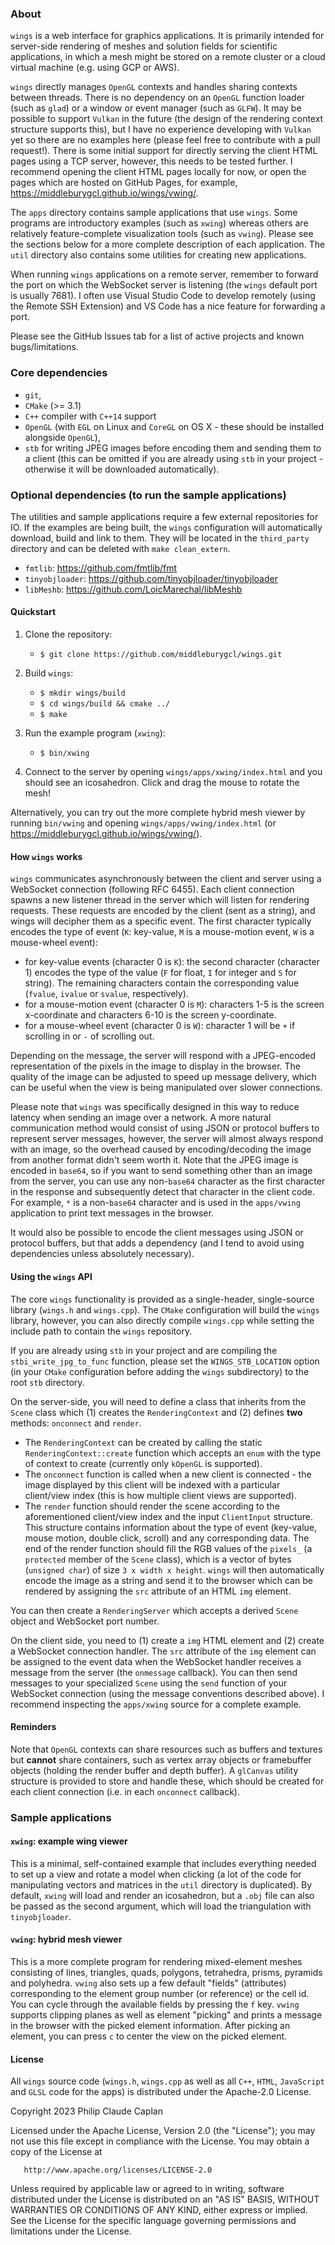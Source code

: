 ### **About**

`wings` is a web interface for graphics applications. It is primarily intended for server-side rendering of meshes and solution fields for scientific applications, in which a mesh might be stored on a remote cluster or a cloud virtual machine (e.g. using GCP or AWS).

`wings` directly manages `OpenGL` contexts and handles sharing contexts between threads. There is no dependency on an `OpenGL` function loader (such as `glad`) or a window or event manager (such as `GLFW`). It may be possible to support `Vulkan` in the future (the design of the rendering context structure supports this), but I have no experience developing with `Vulkan` yet so there are no examples here (please feel free to contribute with a pull request!). There is some initial support for directly serving the client HTML pages using a TCP server, however, this needs to be tested further. I recommend opening the client HTML pages locally for now, or open the pages which are hosted on GitHub Pages, for example, https://middleburygcl.github.io/wings/vwing/.

The `apps` directory contains sample applications that use `wings`. Some programs are introductory examples (such as `xwing`) whereas others are relatively feature-complete visualization tools (such as `vwing`). Please see the sections below for a more complete description of each application. The `util` directory also contains some utilities for creating new applications.

When running `wings` applications on a remote server, remember to forward the port on which the WebSocket server is listening (the `wings` default port is usually 7681). I often use Visual Studio Code to develop remotely (using the Remote SSH Extension) and VS Code has a nice feature for forwarding a port.

Please see the GitHub Issues tab for a list of active projects and known bugs/limitations.

### **Core dependencies**

- `git`,
- `CMake` (>= 3.1)
- `C++` compiler with `C++14` support
- `OpenGL` (with `EGL` on Linux and `CoreGL` on OS X - these should be installed alongside `OpenGL`),
- `stb` for writing JPEG images before encoding them and sending them to a client (this can be omitted if you are already using `stb` in your project - otherwise it will be downloaded automatically).

### **Optional dependencies (to run the sample applications)**

The utilities and sample applications require a few external repositories for IO. If the examples are being built, the `wings` configuration will automatically download, build and link to them. They will be located in the `third_party` directory and can be deleted with `make clean_extern`.

- `fmtlib`: https://github.com/fmtlib/fmt
- `tinyobjloader`: https://github.com/tinyobjloader/tinyobjloader
- `libMeshb`: https://github.com/LoicMarechal/libMeshb

#### **Quickstart**

1. Clone the repository:

   - `$ git clone https://github.com/middleburygcl/wings.git`

2. Build `wings`:

   - `$ mkdir wings/build`
   - `$ cd wings/build && cmake ../`
   - `$ make`

3. Run the example program (`xwing`):

   - `$ bin/xwing`

4. Connect to the server by opening `wings/apps/xwing/index.html` and you should see an icosahedron. Click and drag the mouse to rotate the mesh!

Alternatively, you can try out the more complete hybrid mesh viewer by running `bin/vwing` and opening `wings/apps/vwing/index.html` (or https://middleburygcl.github.io/wings/vwing/).

#### **How `wings` works**

`wings` communicates asynchronously between the client and server using a WebSocket connection (following RFC 6455). Each client connection spawns a new listener thread in the server which will listen for rendering requests. These requests are encoded by the client (sent as a string), and wings will decipher them as a specific event. The first character typically encodes the type of event (`K`: key-value, `M` is a mouse-motion event, `W` is a mouse-wheel event):

- for key-value events (character 0 is `K`): the second character (character 1) encodes the type of the value (`F` for float, `I` for integer and `S` for string). The remaining characters contain the corresponding value (`fvalue`, `ivalue` or `svalue`, respectively).
- for a mouse-motion event (character 0 is `M`): characters 1-5 is the screen x-coordinate and characters 6-10 is the screen y-coordinate.
- for a mouse-wheel event (character 0 is `W`): character 1 will be `+` if scrolling in or `-` of scrolling out.

Depending on the message, the server will respond with a JPEG-encoded representation of the pixels in the image to display in the browser. The quality of the image can be adjusted to speed up message delivery, which can be useful when the view is being manipulated over slower connections.

Please note that `wings` was specifically designed in this way to reduce latency when sending an image over a network. A more natural communication method would consist of using JSON or protocol buffers to represent server messages, however, the server will almost always respond with an image, so the overhead caused by encoding/decoding the image from another format didn't seem worth it. Note that the JPEG image is encoded in `base64`, so if you want to send something other than an image from the server, you can use any non-`base64` character as the first character in the response and subsequently detect that character in the client code. For example, `*` is a non-`base64` character and is used in the `apps/vwing` application to print text messages in the browser.

It would also be possible to encode the client messages using JSON or protocol buffers, but that adds a dependency (and I tend to avoid using dependencies unless absolutely necessary).

#### **Using the `wings` API**

The core `wings` functionality is provided as a single-header, single-source library (`wings.h` and `wings.cpp`). The `CMake` configuration will build the `wings` library, however, you can also directly compile `wings.cpp` while setting the include path to contain the `wings` repository.

If you are already using `stb` in your project and are compiling the `stbi_write_jpg_to_func` function, please set the `WINGS_STB_LOCATION` option (in your `CMake` configuration before adding the `wings` subdirectory) to the root `stb` directory.

On the server-side, you will need to define a class that inherits from the `Scene` class which (1) creates the `RenderingContext` and (2) defines **two** methods: `onconnect` and `render`.

- The `RenderingContext` can be created by calling the static `RenderingContext::create` function which accepts an `enum` with the type of context to create (currently only `kOpenGL` is supported).
- The `onconnect` function is called when a new client is connected - the image displayed by this client will be indexed with a particular client/view index (this is how multiple client views are supported).
- The `render` function should render the scene according to the aforementioned client/view index and the input `ClientInput` structure. This structure contains information about the type of event (key-value, mouse motion, double click, scroll) and any corresponding data. The end of the render function should fill the RGB values of the `pixels_` (a `protected` member of the `Scene` class), which is a vector of bytes (`unsigned char`) of size `3 x width x height`. `wings` will then automatically encode the image as a string and send it to the browser which can be rendered by assigning the `src` attribute of an HTML `img` element.

You can then create a `RenderingServer` which accepts a derived `Scene` object and WebSocket port number.

On the client side, you need to (1) create a `img` HTML element and (2) create a WebSocket connection handler. The `src` attribute of the `img` element can be assigned to the event data when the WebSocket handler receives a message from the server (the `onmessage` callback). You can then send messages to your specialized `Scene` using the `send` function of your WebSocket connection (using the message conventions described above). I recommend inspecting the `apps/xwing` source for a complete example.

#### **Reminders**

Note that `OpenGL` contexts can share resources such as buffers and textures but **cannot** share containers, such as vertex array objects or framebuffer objects (holding the render buffer and depth buffer). A `glCanvas` utility structure is provided to store and handle these, which should be created for each client connection (i.e. in each `onconnect` callback).

### **Sample applications**

#### **`xwing`**: example wing viewer

This is a minimal, self-contained example that includes everything needed to set up a view and rotate a model when clicking (a lot of the code for manipulating vectors and matrices in the `util` directory is duplicated). By default, `xwing` will load and render an icosahedron, but a `.obj` file can also be passed as the second argument, which will load the triangulation with `tinyobjloader`.

#### **`vwing`**: hybrid mesh viewer

This is a more complete program for rendering mixed-element meshes consisting of lines, triangles, quads, polygons, tetrahedra, prisms, pyramids and polyhedra. `vwing` also sets up a few default "fields" (attributes) corresponding to the element group number (or reference) or the cell id. You can cycle through the available fields by pressing the `f` key. `vwing` supports clipping planes as well as element "picking" and prints a message in the browser with the picked element information. After picking an element, you can press `c` to center the view on the picked element.

#### **License**

All `wings` source code (`wings.h`, `wings.cpp` as well as all `C++`, `HTML`, `JavaScript` and `GLSL` code for the apps) is distributed under the Apache-2.0 License.

Copyright 2023 Philip Claude Caplan

Licensed under the Apache License, Version 2.0 (the "License");
you may not use this file except in compliance with the License.
You may obtain a copy of the License at

       http://www.apache.org/licenses/LICENSE-2.0

Unless required by applicable law or agreed to in writing, software
distributed under the License is distributed on an "AS IS" BASIS,
WITHOUT WARRANTIES OR CONDITIONS OF ANY KIND, either express or implied.
See the License for the specific language governing permissions and
limitations under the License.
